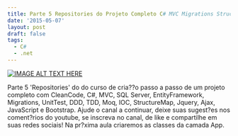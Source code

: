 ```yaml
---
title: Parte 5 Repositories do Projeto Completo C# MVC Migrations StructureMap DDD TDD
date: '2015-05-07'
layout: post
draft: false
tags:
  - C#
  - .net
---
```


<a href="http://www.youtube.com/watch?feature=player_embedded&v=WEXHFZFZfpk" target="_blank"><img src="http://img.youtube.com/vi/WEXHFZFZfpk/0.jpg" 
style="margin: auto; display: block;" alt="IMAGE ALT TEXT HERE" /></a>

Parte 5 'Repositories' do do curso de cria??o passo a passo de um projeto completo com CleanCode, C#, MVC, SQL Server, EntityFramework, Migrations, UnitTest, DDD, TDD, Moq, IOC, StructureMap, Jquery, Ajax, JavaScript e Bootstrap.
Ajude o canal a continuar, deixe suas sugest?es nos coment?rios do youtube, se inscreva no canal, de like e compartilhe em suas redes sociais!
Na pr?xima aula criaremos as classes da camada App.

